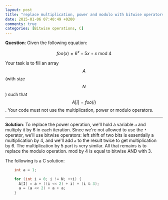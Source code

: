 ```yaml
---
layout: post
title: "replace multiplication, power and modulo with bitwise operators"
date: 2015-01-06 07:40:49 +0200
comments: true
categories: [Bitwise operations, C] 
---
```


**Question**: Given the following equation:

$$foo(x) = 6^x + 5x + x \text{ mod } 4$$

Your task is to fill an array $$A$$ (with size $$N$$) such that $$A[i] = foo(i)$$. Your code must not use the multiplication, power or modulo operators.

<!--more-->

---

**Solution**: To replace the power operation, we'll hold a variable ```a``` and multiply it by 6 in each iteration. Since we're not allowed to use the ```*``` operator,
we'll use bitwise operators: left shift of two bits is essentially a multiplication by 4, and we'll add ```a``` to the result twice to get multiplication by 6.
The multiplication by 5 part is very similar. All that remains is to replace the modulo operation. mod by 4 is equal to bitwise AND with 3.

The following is a C solution:

``` C
    int a = 1;

    for (int i = 0; i != N; ++i) {
      A[I] = a + ((i << 2) + i) + (i & 3);
      a = (a << 2) + a + a;
    }
```


